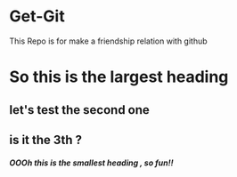 # Get-Git
This Repo is for make a friendship relation with github 
# So this is the largest heading
## let's test the second one
## is it the 3th ?
##### OOOh this is the smallest heading , so fun!!
